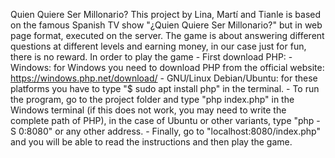 Quien Quiere Ser Millonario?
This project by Lina, Martí and Tianle is based on the famous Spanish TV show "¿Quien Quiere Ser Millonario?" but in web page format, executed on the server.
The game is about answering different questions at different levels and earning money, in our case just for fun, there is no reward. 
In order to play the game 
	- First download PHP:
		- Windows: for Windows you need to download PHP from the official website: https://windows.php.net/download/
		- GNU/Linux Debian/Ubuntu: for these platforms you have to type "$ sudo apt install php" in the terminal.
	- To run the program, go to the project folder and type "php index.php" in the Windows terminal (if this does not work, you may need to write the complete path of PHP), in the case of Ubuntu or other variants, type "php -S 0:8080" or any other address.
	- Finally, go to "localhost:8080/index.php" and you will be able to read the instructions and then play the game.